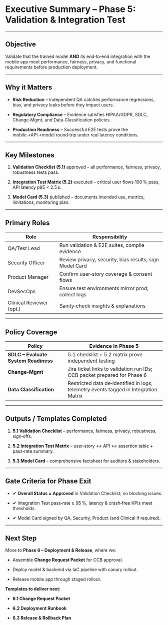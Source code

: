 # Executive Summary – Phase 5: Validation & Integration Test

---

## Objective

Validate that the trained model **AND** its end‑to‑end integration with the mobile app meet performance, fairness, privacy, and functional requirements before production deployment.

---

## Why it Matters

- **Risk Reduction** – Independent QA catches performance regressions, bias, and privacy leaks before they impact users.
    
- **Regulatory Compliance** – Evidence satisfies HIPAA/GDPR, SDLC, Change‑Mgmt, and Data‑Classification policies.
    
- **Production Readiness** – Successful E2E tests prove the mobile→API→model round‑trip under real latency conditions.
    

---

## Key Milestones

1. **Validation Checklist (5.1)** approved – all performance, fairness, privacy, robustness tests pass.
    
2. **Integration Test Matrix (5.2)** executed – critical user flows 100 % pass, API latency p95 < 2.5 s.
    
3. **Model Card (5.3)** published – documents intended use, metrics, limitations, monitoring plan.
    

---

## Primary Roles

|Role|Responsibility|
|---|---|
|QA/Test Lead|Run validation & E2E suites, compile evidence|
|Security Officer|Review privacy, security, bias results; sign Model Card|
|Product Manager|Confirm user‑story coverage & consent flows|
|DevSecOps|Ensure test environments mirror prod; collect logs|
|Clinical Reviewer (opt.)|Sanity‑check insights & explanations|

---

## Policy Coverage

|Policy|Evidence in Phase 5|
|---|---|
|**SDLC – Evaluate System Readiness**|5.1 checklist + 5.2 matrix prove independent testing|
|**Change‑Mgmt**|Jira ticket links to validation run IDs; CCB packet prepared for Phase 6|
|**Data Classification**|Restricted data de‑identified in logs; telemetry events tagged in Integration Matrix|

---

## Outputs / Templates Completed

1. **5.1 Validation Checklist** – performance, fairness, privacy, robustness, sign‑offs.
    
2. **5.2 Integration Test Matrix** – user‑story ↔ API ↔ assertion table + pass‑rate summary.
    
3. **5.3 Model Card** – comprehensive factsheet for auditors & stakeholders.
    

---

## Gate Criteria for Phase Exit

- ✔ **Overall Status = Approved** in Validation Checklist; no blocking issues.
    
- ✔ Integration Test pass‑rate ≥ 95 %, latency & crash‑free KPIs meet thresholds.
    
- ✔ Model Card signed by QA, Security, Product (and Clinical if required).
    

---

## Next Step

Move to **Phase 6 – Deployment & Release**, where we:

- Assemble **Change Request Packet** for CCB approval.
    
- Deploy model & backend via IaC pipeline with canary rollout.
    
- Release mobile app through staged rollout.
    

**Templates to deliver next:**

- **6.1 Change Request Packet**
    
- **6.2 Deployment Runbook**
    
- **6.3 Release & Rollback Plan**